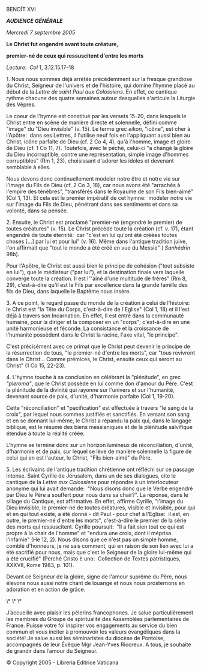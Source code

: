 BENOÎT XVI

***AUDIENCE GÉNÉRALE***

*Mercredi 7 septembre 2005*

**Le Christ fut engendré avant toute créature,**

**premier-né de ceux qui ressuscitent d'entre les morts**

*Lecture*:  *Col* 1, 3.12.15.17-18

1. Nous nous sommes déjà arrêtés précédemment sur la fresque grandiose du Christ, Seigneur de l'univers et de l'histoire, qui domine l'hymne placé au début de la *Lettre de saint Paul aux* *Colossiens*. En effet, ce cantique rythme chacune des quatre semaines autour desquelles s'articule la Liturgie des Vêpres.

Le coeur de l'hymne est constitué par les versets 15-20, dans lesquels le Christ entre en scène de manière directe et solennelle, défini comme "image" du "Dieu invisible" (v. 15). Le terme grec *eikon*, "icône", est cher à l'Apôtre:  dans ses Lettres, il l'utilise neuf fois en l'appliquant aussi bien au Christ, icône parfaite de Dieu (cf. 2 Co 4, 4), qu'à l'homme, image et gloire de Dieu (cf. 1 Co 11, 7). Toutefois, avec le péché, celui-ci "a changé la gloire du Dieu incorruptible, contre une représentation, simple image d'hommes corruptibles" (Rm 1, 23), choisissant d'adorer les idoles et devenant semblable à elles.

Nous devons donc continuellement modeler notre être et notre vie sur l'image du Fils de Dieu (cf. 2 Co 3, 18), car nous avons été "arrachés à l'empire des ténèbres", "transférés dans le Royaume de son Fils bien-aimé" (Col 1, 13). Et cela est le premier impératif de cet hymne:  modeler notre vie sur l'image du Fils de Dieu, pénétrant dans ses sentiments et dans sa volonté, dans sa pensée.

2. Ensuite, le Christ est proclamé "premier-né (engendré le premier) de toutes créatures" (v. 15). Le Christ précède toute la création (cf. v. 17), étant engendré de toute éternité:  car "c'est en lui qu'ont été créées toutes choses \[...\] par lui et pour lui" (v. 16). Même dans l'antique tradition juive, l'on affirmait que "tout le monde a été créé en vue du Messie" ( *Sanhédrin* 98b).

Pour l'Apôtre, le Christ est aussi bien le principe de cohésion ("tout subsiste en lui"), que le médiateur ("par lui"), et la destination finale vers laquelle converge toute la création. Il est l'"aîné d'une multitude de frères" (Rm 8, 29), c'est-à-dire qu'il est le Fils par excellence dans la grande famille des fils de Dieu, dans laquelle le Baptême nous insère.

3. A ce point, le regard passe du monde de la création à celui de l'histoire:  le Christ est "la Tête du Corps, c'est-à-dire de l'Eglise" (Col 1, 18) et il l'est déjà à travers son Incarnation. En effet, Il est entré dans la communauté humaine, pour la diriger et la composer en un "corps"; c'est-à-dire en une unité harmonieuse et féconde. La consistance et la croissance de l'humanité possèdent dans le Christ la racine, l'axe vital, "le principe".

C'est précisément avec ce primat que le Christ peut devenir le principe de la résurrection de tous, "le premier-né d'entre les morts", car "tous revivront dans le Christ... Comme prémices, le Christ, ensuite ceux qui seront au Christ" (1 Co 15, 22-23).

4. L'hymne touche à sa conclusion en célébrant la "plénitude", en grec *"pleroma"*, que le Christ possède en lui comme don d'amour du Père. C'est la plénitude de la divinité qui rayonne sur l'univers et sur l'humanité, devenant source de paix, d'unité, d'harmonie parfaite (Col 1, 19-20).

Cette "réconciliation" et "pacification" est effectuée à travers "le sang de la croix", par lequel nous sommes justifiés et sanctifiés. En versant son sang et en se donnant lui-même, le Christ a répandu la paix qui, dans le langage biblique, est le résumé des biens messianiques et de la plénitude salvifique étendue à toute la réalité créée.

L'hymne se termine donc sur un horizon lumineux de réconciliation, d'unité, d'harmonie et de paix, sur lequel se lève de manière solennelle la figure de celui qui en est l'auteur, le Christ, "Fils bien-aimé" du Père.

5. Les écrivains de l'antique tradition chrétienne ont réfléchi sur ce passage intense. Saint Cyrille de Jérusalem, dans un de ses dialogues, cite le cantique de la *Lettre aux Colossiens* pour répondre à un interlocuteur anonyme qui lui avait demandé:  "Nous disons donc que le Verbe engendré par Dieu le Père a souffert pour nous dans sa chair?". La réponse, dans le sillage du Cantique, est affirmative. En effet, affirme Cyrille, "l'image du Dieu invisible, le premier-né de toutes créatures, visible et invisible, pour qui et en qui tout existe, a été donné - dit Paul - pour chef à l'Eglise:  il est, en outre, le premier-né d'entre les morts", c'est-à-dire le premier de la série des morts qui ressuscitent. Cyrille poursuit:  "Il a fait sien tout ce qui est propre à la chair de l'homme" et "endura une croix, dont il méprisa l'infamie" (He 12, 2). Nous disons que ce n'est pas un simple homme, comblé d'honneurs, je ne sais comment, qui en raison de son lien avec lui a été sacrifié pour nous, mais que c'est le Seigneur de la gloire lui-même qui a été crucifié" (Perché Cristo è uno:  Collection de Textes patristiques, XXXVII, Rome 1983, p. 101).

Devant ce Seigneur de la gloire, signe de l'amour suprême du Père, nous élevons nous aussi notre chant de louange et nous nous prosternons en adoration et en action de grâce.

\\* \\* \\*

J’accueille avec plaisir les pèlerins francophones. Je salue particulièrement les membres du Groupe de spiritualité des Assemblées parlementaires de France. Puisse votre foi inspirer vos engagements au service du bien commun et vous inciter à promouvoir les valeurs évangéliques dans la société! Je salue aussi les séminaristes du diocèse de Pontoise, accompagnés de leur Évêque Mgr Jean-Yves Riocreux. A tous, je souhaite de grandir dans l’amour du Seigneur.

© Copyright 2005 - Libreria Editrice Vaticana